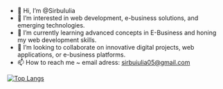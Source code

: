 - 👋 Hi, I’m @SirbuIulia
- 👀 I’m interested in web development, e-business solutions, and emerging technologies.
- 🌱 I’m currently learning advanced concepts in E-Business and honing my web development skills.
- 💞️ I’m looking to collaborate on innovative digital projects, web applications, or e-business platforms.
- 📫 How to reach me ~ email adress: sirbuiulia05@gmail.com

[![Top Langs](https://github-readme-stats.vercel.app/api/top-langs/?username=sirbuiulia)](https://github.com/sirbuiulia/github-readme-stats)
<!---
SirbuIulia/SirbuIulia is a ✨ special ✨ repository because its `README.md` (this file) appears on your GitHub profile.
You can click the Preview link to take a look at your changes.
--->
